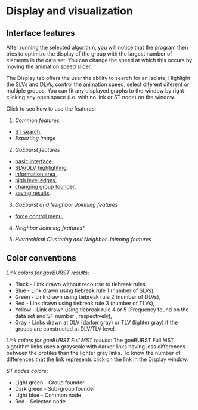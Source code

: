 # Display and visualization

## Interface features

After running the selected algorithm, you will notice that the program then tries to optimize the display of the group with the largest number of elements in the data set. You can change the speed at which this occurs by moving the animation speed slider.

The Display tab offers the user the ability to search for an isolate, Highlight the SLVs and DLVs, control the animation speed, select diferent diferent or multiple groups. You can fit any displayed graphs to the window by right-clicking any open space (i.e. with no link or ST node) on the window.

Click to see how to use the features:

 1. *Common features*
   * [ST search](http://www.phyloviz.net/wiki/displayinterface/search.png),
   * *Exporting Image*
   
 2. *GoEburst features*
   * [basic interface](http://www.phyloviz.net/wiki/displayinterface/BasicInterface.png),
   * [SLV/DLV highlighting](http://www.phyloviz.net/wiki/displayinterface/highlighting.png),
   * [information area](http://www.phyloviz.net/wiki/displayinterface/InfoArea.png),
   * [high level edges](http://www.phyloviz.net/wiki/displayinterface/HighLevelEdges.png),
   * [changing group founder](http://www.phyloviz.net/wiki/displayinterface/ChangingGroupFounder.png),
   * [saving results](http://www.phyloviz.net/wiki/displayinterface/SavingResults.png).
   
 3. *GoEburst and Neighbor Joinning features*
 
 * [force control menu](http://www.phyloviz.net/wiki/displayinterface/ControlMenu.png),
 
 4. *Neighbor Joinning features** 
 
 5. *Hierarchical Clustering and Neighbor Joinning features*

## Color conventions

_Link colors for goeBURST results_:
* Black - Link drawn without recourse to tiebreak rules,
* Blue - Link drawn using tiebreak rule 1 (number of SLVs),
* Green - Link drawn using tiebreak rule 2 (number of DLVs),
* Red - Link drawn using tiebreak rule 3 (number of TLVs),
* Yellow - Link drawn using tiebreak rule 4 or 5 (Frequency found on the data set and ST number , respectively),
* Gray - Links drawn at DLV (darker gray) or TLV (lighter gray) if the groups are constructed at DLV/TLV level.

_Link colors for goeBURST Full MST results_: The goeBURST Full MST algorithm links uses a grayscale with darker links having less differences between the profiles than the lighter gray links. To know the number of differences that the link represents click on the link in the Display window.

_ST nodes colors_:
* Light green - Group founder
* Dark green - Sub-group founder
* Light blue - Common node
* Red - Selected node


